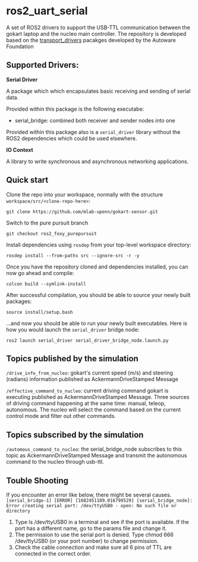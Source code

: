 # ros2_uart_serial

A set of ROS2 drivers to support the USB-TTL communication between the gokart laptop and the nucleo main controller. The repository is developed based on the [transport_drivers](https://github.com/ros-drivers/transport_drivers) pacakges developed by the Autoware Foundation

## Supported Drivers:
    
**Serial Driver**

A package which which encapsulates basic receiving and sending of serial data.

Provided within this package is the following executabe:
- serial_bridge: combined both receiver and sender nodes into one

Provided within this package also is a `serial_driver` library without the ROS2 dependencies which could be used elsewhere.

**IO Context**

A library to write synchronous and asynchronous networking applications.

## Quick start

Clone the repo into your workspace, normally with the structure `workspace/src/<clone-repo-here>`:

```
git clone https://github.com/mlab-upenn/gokart-sensor.git
```

Switch to the pure pursuit branch
```
git checkout ros2_foxy_purepursuit
```

Install dependencies using `rosdep` from your top-level workspace directory:

```
rosdep install --from-paths src --ignore-src -r -y
```

Once you have the repository cloned and dependencies installed, you can now go ahead and compile:

```
colcon build --symlink-install
```

After successful compilation, you should be able to source your newly built packages:

```
source install/setup.bash
```

...and now you should be able to run your newly built executables. Here is how you would launch the `serial_driver` bridge node:

```
ros2 launch serial_driver serial_driver_bridge_node.launch.py
```

## Topics published by the simulation

`/drive_info_from_nucleo`: gokart's current speed (m/s) and steering (radians) information published as AckermannDriveStamped Message

`/effective_command_to_nucleo`: current driving command gokart is executing published as AckermannDriveStamped Message. Three sources of driving command happening at the same time: manual, teleop, autonomous. The nucleo will select the command based on the current control mode and filter out other commands.

## Topics subscribed by the simulation

`/automous_command_to_nucleo`: the serial_bridge_node subscribes to this topic as AckermannDriveStamped Message and transmit the autonomous command to the nucleo through usb-ttl.

## Touble Shooting
If you encounter an error like below, there might be several causes.
`[serial_bridge-1] [ERROR] [1682451189.016799529] [serial_bridge_node]: Error creating serial port: /dev/ttyUSB0 - open: No such file or directory`

1. Type ls /dev/ttyUSB0 in a terminal and see if the port is available. If the port has a different name, go to the params file and change it.
2. The permission to use the serial port is denied. Type chmod 666 /dev/ttyUSB0 (or your port number) to change permission.
3. Check the cable connection and make sure all 6 pins of TTL are connected in the correct order.
